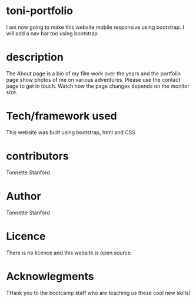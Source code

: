 # toni-portfolio
I am now going to make this website mobile responsive using bootstrap. I will add a nav bar too using bootstrap

# description
The About page is a bio of my film work over the years and the portfolio page show photos of me on various adventures. Please use the contact page to get in touch. Watch how the page changes depends on the monitor size.

# Tech/framework used
This website was built using bootstrap, html and CSS

# contributors
Tonnette Stanford

# Author
Tonnette Stanford

# Licence
There is no licence and this website is open source. 

# Acknowlegments
THank you to the bootcamp staff who are teaching us these cool new skills!

